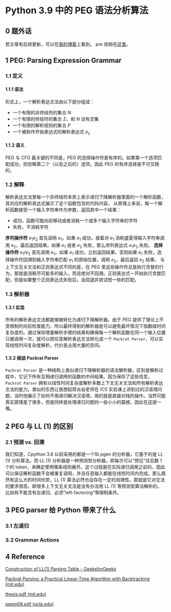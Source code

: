 # Python 3.9 中的 PEG 语法分析算法

## 0 题外话
若文章有后续更新，可以在[我的博客](https://www.cnblogs.com/nayameow/)上看到。
pre 视频在[这里](https://www.bilibili.com/video/BV1kT411o7Rv)。

## 1 PEG: Parsing Expression Grammar
### 1.1 定义
#### 1.1.1 语法
形式上，一个解析表达文法由以下部分组成：
- 一个有限的非终结符的集合 $N$
- 一个有限的终结符的集合 $\Sigma$，和 $N$ 没有交集
- 一个有限的解析规则的集合 $P$
- 一个被称作开始表达式的解析表达式 $e_s$

#### 1.1.2 语义
PEG 与 CFG 最关键的不同是，PEG 的选择操作符是有序的。如果第一个选项匹配成功，则忽略第二个（以及之后的）选项。因此 PEG 的有序选择是不可交换的。

### 1.2 解释
解析表达文法里每一个非终结符本质上表示递归下降解析器里面的一个解析函数，其对应的解析表达式展示了这个函数包含的代码内容。
从原理上来说，每一个解析函数接受一个输入字符串作为参数，返回其中一个结果：
- 成功，函数可能向前移动或者消耗一个或多个输入字符串的字符
- 失败，不消耗字符

**序列操作符** $e_1e_2$ 首先调用 $e_1$，如果 $e_1$ 成功，接着对 $e_1$ 消耗盛夏得输入字符串调用 $e_2$，最后返回结果。如果 $e_1$ 或者 $e_2$ 失败，那么序列表达式 $e_1e_2$ 失败。
**选择操作符** $e_1/e_2$ 首先调用 $e_1$，如果 $e_1$ 成功，立刻返回结果。否则如果 $e_1$ 失败，选择操作符回溯到输入字符串匹配 $e_1$ 的原始位置，调用 $e_2$，最后返回 $e_2$ 结果。
与上下文无关文法和正则表达式不同的是，在 PEG 里这些操作符总是执行贪婪的行为，那就是消耗尽可能多的输入，而且绝对不回溯。正则表达式一开始执行贪婪匹配，但是如果整个正则表达式失败后，会回退并尝试短一些的匹配。

### 1.3 解析器
#### 1.3.1 实现
所有的解析表达文法都能够被转化为递归下降解析器。由于 PEG 提供了理论上不受限制的向前检查能力，所以最终得到的解析器是可以避免最坏情况下指数级时间复杂度的。通过保存增量解析步骤的结果和确保每一个解析函数在同一个输入位置只被调用一次，就可以把任意解析表达文法转化成一个 `Packrat Parser`，可以实现线性时间复杂度解析，代价是占用大量的空间。

#### 1.3.2 细谈 Packrat Parser
`Packrat Parser` 是一种结构上类似递归下降解析器的语法解析器，区别是解析过程中，它记下所有互相递归调用的函数的中间结果。因为保存了这些信息，`Packrat Parser` 拥有以线性时间复杂度解析多数上下文无关文法和所有解析表达文法的能力。类似的东西让我想起蒋炎岩老师在 ICS 实验课上讲到过的汉诺塔问题，当时他展示了如何不用递归解决汉诺塔，用的就是直接对栈的操作。当然可能真实原理差了很多，但是同样是处理递归问题的一些小小的震撼，因此在这提一嘴。


## 2 PEG 与 LL (1) 的区别
### 2.1 预测 vs. 回溯
我们知道，Cpython 3.8 以前采用的都是一个叫 pgen 的分析器，它基于的是 LL (1) 分析算法。而 LL (1) 分析器是一种预测型分析器，即每次可以"预见"往后数 1 个的 token，来确定使用哪条规则展开。这个过程是在实际递归调用之前的，因此可以保证解析函数不会被重复调用，并且任意输入都能在线性时间内完成。那么既然有这么大的时间优势，LL (1) 算法必然也会存在一定的局限性。那就是它对文法的要求很高，即很多上下文无关文法是没有办法用 LL (1) 等预测型算法解析的。比如有不能含有左递归、必须"left-factoring"等限制条件。



## 3 PEG parser 给 Python 带来了什么
### 3.1 左递归

### 3.2 Grammar Actions


## 4 Reference

[Construction of LL(1) Parsing Table - GeeksforGeeks](https://www.geeksforgeeks.org/construction-of-ll1-parsing-table/)

[Packrat Parsing: a Practical Linear-Time Algorithm with Backtracking (mit.edu)](https://pdos.csail.mit.edu/~baford/packrat/thesis/)

[thesis.pdf (mit.edu)](https://pdos.csail.mit.edu/~baford/packrat/thesis/thesis.pdf)

[pepm08.pdf (ucla.edu)](http://web.cs.ucla.edu/~todd/research/pepm08.pdf)